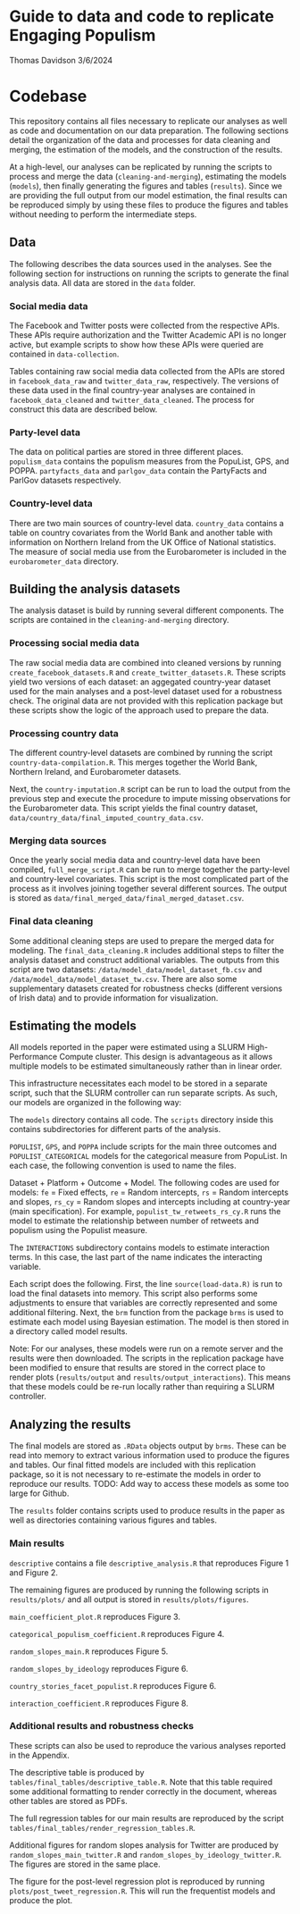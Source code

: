 # Guide to data and code to replicate Engaging Populism

Thomas Davidson
3/6/2024

# Codebase

This repository contains all files necessary to replicate our analyses as well as code and documentation on our data preparation. The following sections detail the organization of the data and processes for data cleaning and merging, the estimation of the models, and the construction of the results.

At a high-level, our analyses can be replicated by running the scripts to process and merge the data (`cleaning-and-merging`), estimating the models (`models`), then finally generating the figures and tables (`results`). Since we are providing the full output from our model estimation, the final results can be reproduced simply by using these files to produce the figures and tables without needing to perform the intermediate steps.

## Data

The following describes the data sources used in the analyses. See the following section for instructions on running the scripts to generate the final analysis data. All data are stored in the `data` folder. 

### Social media data

The Facebook and Twitter posts were collected from the respective APIs. These APIs require authorization and the Twitter Academic API is no longer active, but example scripts to show how these APIs were queried are contained in `data-collection`.

Tables containing raw social media data collected from the APIs are stored in `facebook_data_raw` and `twitter_data_raw`, respectively. The versions of these data used in the final country-year analyses are contained in `facebook_data_cleaned` and `twitter_data_cleaned`. The process for construct this data are described below.

### Party-level data

The data on political parties are stored in three different places. `populism_data` contains the populism measures from the PopuList, GPS, and POPPA. `partyfacts_data` and `parlgov_data` contain the PartyFacts and ParlGov datasets respectively.

### Country-level data
There are two main sources of country-level data. `country_data` contains a table on country covariates from the World Bank and another table with information on Northern Ireland from the UK Office of National statistics. The measure of social media use from the Eurobarometer is included in the `eurobarometer_data` directory.

## Building the analysis datasets

The analysis dataset is build by running several different components. The scripts are contained in the `cleaning-and-merging` directory.

### Processing social media data
The raw social media data are combined into cleaned versions by running `create_facebook_datasets.R` and `create_twitter_datasets.R`. These scripts yield two versions of each dataset: an aggegated country-year dataset used for the main analyses and a post-level dataset used for a robustness check. The original data are not provided with this replication package but these scripts show the logic of the approach used to prepare the data.

### Processing country data
The different country-level datasets are combined by running the script `country-data-compilation.R`. This merges together the World Bank, Northern Ireland, and Eurobarometer datasets.

Next, the `country-imputation.R` script can be run to load the output from the previous step and execute the procedure to impute missing observations for the Eurobarometer data. This script yields the final country dataset, `data/country_data/final_imputed_country_data.csv`.

### Merging data sources
Once the yearly social media data and country-level data have been compiled, `full_merge_script.R` can be run to merge together the party-level and country-level covariates. This script is the most complicated part of the process as it involves joining together several different sources. The output is stored as `data/final_merged_data/final_merged_dataset.csv`.

### Final data cleaning
Some additional cleaning steps are used to prepare the merged data for modeling. The `final_data_cleaning.R` includes additional steps to filter the analysis dataset and construct additional variables. The outputs from this script are two datasets: `/data/model_data/model_dataset_fb.csv` and `/data/model_data/model_dataset_tw.csv`. There are also some supplementary datasets created for robustness checks (different versions of Irish data) and to provide information for visualization.

## Estimating the models

All models reported in the paper were estimated using a SLURM High-Performance Compute cluster. This design is advantageous as it allows multiple models to be estimated simultaneously rather than in linear order.

This infrastructure necessitates each model to be stored in a separate script, such that the SLURM controller can run separate scripts. As such, our models are organized in the following way:

The `models` directory contains all code. The `scripts` directory inside this contains subdirectories for different parts of the analysis.

`POPULIST`, `GPS`, and `POPPA` include scripts for the main three outcomes and `POPULIST_CATEGORICAL` models for the categorical measure from PopuList. In each case, the following convention is used to name the files.

Dataset + Platform + Outcome + Model. The following codes are used for models: `fe` = Fixed effects, `re` = Random intercepts, `rs` = Random intercepts and slopes, `rs_cy` = Random slopes and intercepts including at country-year (main specification). For example, `populist_tw_retweets_rs_cy.R` runs the model to estimate the relationship between number of retweets and populism using the Populist measure.

The `INTERACTIONS` subdirectory contains models to estimate interaction terms. In this case, the last part of the name indicates the interacting variable. 

Each script does the following. First, the line `source(load-data.R)` is run to load the final datasets into memory. This script also performs some adjustments to ensure that variables are correctly represented and some additional filtering. Next, the `brm` function from the package `brms` is used to estimate each model using Bayesian estimation. The model is then stored in a directory called model results.

Note: For our analyses, these models were run on a remote server and the results were then downloaded. The scripts in the replication package have been modified to ensure that results are stored in the correct place to render plots (`results/output` and `results/output_interactions`). This means that these models could be re-run locally rather than requiring a SLURM controller.

## Analyzing the results

The final models are stored as `.RData` objects output by `brms`. These can be read into memory to extract various information used to produce the figures and tables. Our final fitted models are included with this replication package, so it is not necessary to re-estimate the models in order to reproduce our results. TODO: Add way to access these models as some too large for Github.

The `results` folder contains scripts used to produce results in the paper as well as directories containing various figures and tables. 

### Main results

`descriptive` contains a file `descriptive_analysis.R` that reproduces Figure 1 and Figure 2.

The remaining figures are produced by running the following scripts in `results/plots/` and all output is stored in `results/plots/figures`.

`main_coefficient_plot.R` reproduces Figure 3.

`categorical_populism_coefficient.R` reproduces Figure 4.

`random_slopes_main.R` reproduces Figure 5.

`random_slopes_by_ideology` reproduces Figure 6.

`country_stories_facet_populist.R` reproduces Figure 6.

`interaction_coefficient.R` reproduces Figure 8.

### Additional results and robustness checks

These scripts can also be used to reproduce the various analyses reported in the Appendix.

The descriptive table is produced by `tables/final_tables/descriptive_table.R`. Note that this table required some additional formatting to render correctly in the document, whereas other tables are stored as PDFs.

The full regression tables for our main results are reproduced by the script `tables/final_tables/render_regression_tables.R`.

Additional figures for random slopes analysis for Twitter are produced by `random_slopes_main_twitter.R` and `random_slopes_by_ideology_twitter.R`. The figures are stored in the same place.

The figure for the post-level regression plot is reproduced by running `plots/post_tweet_regression.R`. This will run the frequentist models and produce the plot.